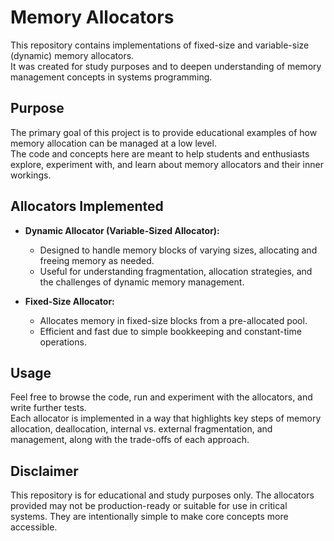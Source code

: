 # Memory Allocators

This repository contains implementations of fixed-size and variable-size (dynamic) memory allocators.  
It was created for study purposes and to deepen understanding of memory management concepts in systems programming.

## Purpose

The primary goal of this project is to provide educational examples of how memory allocation can be managed at a low level.  
The code and concepts here are meant to help students and enthusiasts explore, experiment with, and learn about memory allocators and their inner workings.

## Allocators Implemented

- **Dynamic Allocator (Variable-Sized Allocator):**
  - Designed to handle memory blocks of varying sizes, allocating and freeing memory as needed.
  - Useful for understanding fragmentation, allocation strategies, and the challenges of dynamic memory management.

- **Fixed-Size Allocator:**
  - Allocates memory in fixed-size blocks from a pre-allocated pool.
  - Efficient and fast due to simple bookkeeping and constant-time operations.

## Usage

Feel free to browse the code, run and experiment with the allocators, and write further tests.  
Each allocator is implemented in a way that highlights key steps of memory allocation, deallocation, internal vs. external fragmentation, and management, along with the trade-offs of each approach.

## Disclaimer

This repository is for educational and study purposes only. The allocators provided may not be production-ready or suitable for use in critical systems. They are intentionally simple to make core concepts more accessible.
